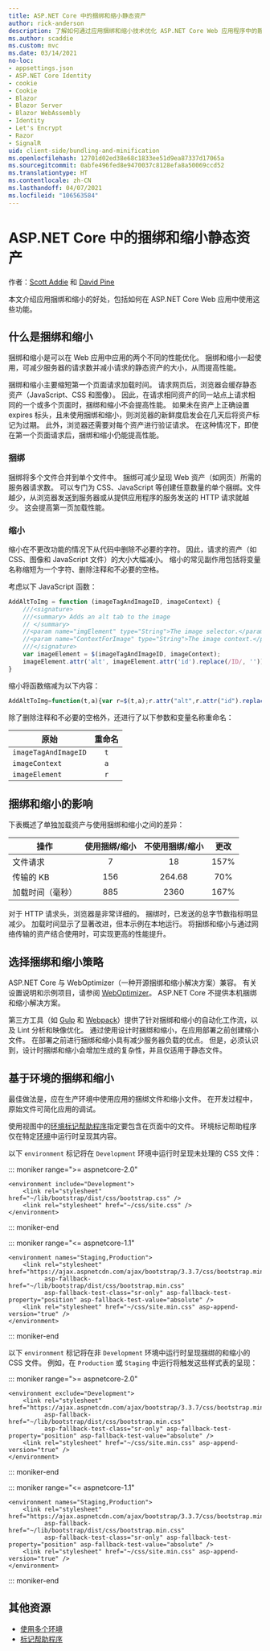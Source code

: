 ```yaml
---
title: ASP.NET Core 中的捆绑和缩小静态资产
author: rick-anderson
description: 了解如何通过应用捆绑和缩小技术优化 ASP.NET Core Web 应用程序中的静态资源。
ms.author: scaddie
ms.custom: mvc
ms.date: 03/14/2021
no-loc:
- appsettings.json
- ASP.NET Core Identity
- cookie
- Cookie
- Blazor
- Blazor Server
- Blazor WebAssembly
- Identity
- Let's Encrypt
- Razor
- SignalR
uid: client-side/bundling-and-minification
ms.openlocfilehash: 12701d02ed38e68c1833ee51d9ea87337d17065a
ms.sourcegitcommit: 0abfe496fed8e9470037c8128efa8a50069ccd52
ms.translationtype: HT
ms.contentlocale: zh-CN
ms.lasthandoff: 04/07/2021
ms.locfileid: "106563584"
---
```

# <a name="bundle-and-minify-static-assets-in-aspnet-core"></a>ASP.NET Core 中的捆绑和缩小静态资产

作者：[Scott Addie](https://twitter.com/Scott_Addie) 和 [David Pine](https://twitter.com/davidpine7)

本文介绍应用捆绑和缩小的好处，包括如何在 ASP.NET Core Web 应用中使用这些功能。

## <a name="what-is-bundling-and-minification"></a>什么是捆绑和缩小

捆绑和缩小是可以在 Web 应用中应用的两个不同的性能优化。 捆绑和缩小一起使用，可减少服务器的请求数并减小请求的静态资产的大小，从而提高性能。

捆绑和缩小主要缩短第一个页面请求加载时间。 请求网页后，浏览器会缓存静态资产（JavaScript、CSS 和图像）。 因此，在请求相同资产的同一站点上请求相同的一个或多个页面时，捆绑和缩小不会提高性能。 如果未在资产上正确设置 expires 标头，且未使用捆绑和缩小，则浏览器的新鲜度启发会在几天后将资产标记为过期。 此外，浏览器还需要对每个资产进行验证请求。 在这种情况下，即使在第一个页面请求后，捆绑和缩小仍能提高性能。

### <a name="bundling"></a>捆绑

捆绑将多个文件合并到单个文件中。 捆绑可减少呈现 Web 资产（如网页）所需的服务器请求数。 可以专门为 CSS、JavaScript 等创建任意数量的单个捆绑。文件越少，从浏览器发送到服务器或从提供应用程序的服务发送的 HTTP 请求就越少。 这会提高第一页加载性能。

### <a name="minification"></a>缩小

缩小在不更改功能的情况下从代码中删除不必要的字符。 因此，请求的资产（如 CSS、图像和 JavaScript 文件）的大小大幅减小。 缩小的常见副作用包括将变量名称缩短为一个字符、删除注释和不必要的空格。

考虑以下 JavaScript 函数：

```javascript
AddAltToImg = function (imageTagAndImageID, imageContext) {
    ///<signature>
    ///<summary> Adds an alt tab to the image
    // </summary>
    //<param name="imgElement" type="String">The image selector.</param>
    //<param name="ContextForImage" type="String">The image context.</param>
    ///</signature>
    var imageElement = $(imageTagAndImageID, imageContext);
    imageElement.attr('alt', imageElement.attr('id').replace(/ID/, ''));
}
```

缩小将函数缩减为以下内容：

```javascript
AddAltToImg=function(t,a){var r=$(t,a);r.attr("alt",r.attr("id").replace(/ID/,""))};
```

除了删除注释和不必要的空格外，还进行了以下参数和变量名称重命名：

原始 | 重命名
--- | :---:
`imageTagAndImageID` | `t`
`imageContext` | `a`
`imageElement` | `r`

## <a name="impact-of-bundling-and-minification"></a>捆绑和缩小的影响

下表概述了单独加载资产与使用捆绑和缩小之间的差异：

操作 | 使用捆绑/缩小 | 不使用捆绑/缩小 | 更改
--- | :---: | :---: | :---:
文件请求  | 7   | 18     | 157%
传输的 KB | 156 | 264.68 | 70%
加载时间（毫秒） | 885 | 2360   | 167%

对于 HTTP 请求头，浏览器是非常详细的。 捆绑时，已发送的总字节数指标明显减少。 加载时间显示了显著改进，但本示例在本地运行。 将捆绑和缩小与通过网络传输的资产结合使用时，可实现更高的性能提升。

## <a name="choose-a-bundling-and-minification-strategy"></a>选择捆绑和缩小策略

ASP.NET Core 与 WebOptimizer（一种开源捆绑和缩小解决方案）兼容。 有关设置说明和示例项目，请参阅 [WebOptimizer](https://github.com/ligershark/WebOptimizer)。 ASP.NET Core 不提供本机捆绑和缩小解决方案。

第三方工具（如 [Gulp](https://gulpjs.com) 和 [Webpack](https://webpack.js.org)）提供了针对捆绑和缩小的自动化工作流，以及 Lint 分析和映像优化。 通过使用设计时捆绑和缩小，在应用部署之前创建缩小文件。 在部署之前进行捆绑和缩小具有减少服务器负载的优点。 但是，必须认识到，设计时捆绑和缩小会增加生成的复杂性，并且仅适用于静态文件。

## <a name="environment-based-bundling-and-minification"></a>基于环境的捆绑和缩小

最佳做法是，应在生产环境中使用应用的捆绑文件和缩小文件。 在开发过程中，原始文件可简化应用的调试。

使用视图中的[环境标记帮助程序](xref:mvc/views/tag-helpers/builtin-th/environment-tag-helper)指定要包含在页面中的文件。 环境标记帮助程序仅在特定[环境](xref:fundamentals/environments)中运行时呈现其内容。

以下 `environment` 标记将在 `Development` 环境中运行时呈现未处理的 CSS 文件：

::: moniker range=">= aspnetcore-2.0"

```cshtml
<environment include="Development">
    <link rel="stylesheet" href="~/lib/bootstrap/dist/css/bootstrap.css" />
    <link rel="stylesheet" href="~/css/site.css" />
</environment>
```

::: moniker-end

::: moniker range="<= aspnetcore-1.1"

```cshtml
<environment names="Staging,Production">
    <link rel="stylesheet" href="https://ajax.aspnetcdn.com/ajax/bootstrap/3.3.7/css/bootstrap.min.css"
          asp-fallback-href="~/lib/bootstrap/dist/css/bootstrap.min.css"
          asp-fallback-test-class="sr-only" asp-fallback-test-property="position" asp-fallback-test-value="absolute" />
    <link rel="stylesheet" href="~/css/site.min.css" asp-append-version="true" />
</environment>
```

::: moniker-end

以下 `environment` 标记将在非 `Development` 环境中运行时呈现捆绑的和缩小的 CSS 文件。 例如，在 `Production` 或 `Staging` 中运行将触发这些样式表的呈现：

::: moniker range=">= aspnetcore-2.0"

```cshtml
<environment exclude="Development">
    <link rel="stylesheet" href="https://ajax.aspnetcdn.com/ajax/bootstrap/3.3.7/css/bootstrap.min.css"
          asp-fallback-href="~/lib/bootstrap/dist/css/bootstrap.min.css"
          asp-fallback-test-class="sr-only" asp-fallback-test-property="position" asp-fallback-test-value="absolute" />
    <link rel="stylesheet" href="~/css/site.min.css" asp-append-version="true" />
</environment>
```

::: moniker-end

::: moniker range="<= aspnetcore-1.1"

```cshtml
<environment names="Staging,Production">
    <link rel="stylesheet" href="https://ajax.aspnetcdn.com/ajax/bootstrap/3.3.7/css/bootstrap.min.css"
          asp-fallback-href="~/lib/bootstrap/dist/css/bootstrap.min.css"
          asp-fallback-test-class="sr-only" asp-fallback-test-property="position" asp-fallback-test-value="absolute" />
    <link rel="stylesheet" href="~/css/site.min.css" asp-append-version="true" />
</environment>
```

::: moniker-end

## <a name="additional-resources"></a>其他资源

* [使用多个环境](xref:fundamentals/environments)
* [标记帮助程序](xref:mvc/views/tag-helpers/intro)

